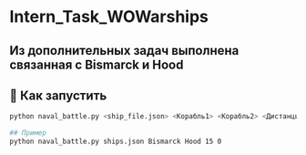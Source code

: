 # Intern_Task_WOWarships
## Из дополнительных задач выполнена связанная с Bismarck и Hood
## 🚀 Как запустить

```bash
python naval_battle.py <ship_file.json> <Корабль1> <Корабль2> <Дистанция (0-30)> <Направление (0-3)>

## Пример
python naval_battle.py ships.json Bismarck Hood 15 0
